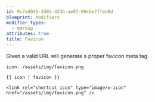 ```yaml
---
id: 9c7ad945-2d02-423b-ae97-09cbe7ffed0d
blueprint: modifiers
modifier_types:
  - markup
attributes: true
title: Favicon
---
```

Given a valid URL will generate a proper favicon meta tag.

```.language-yaml
icon: /assets/img/favicon.png
```

```
{{ icon | favicon }}
```

```.language-output
<link rel="shortcut icon" type="image/x-icon" href="/assets/img/favicon.png" />
```
